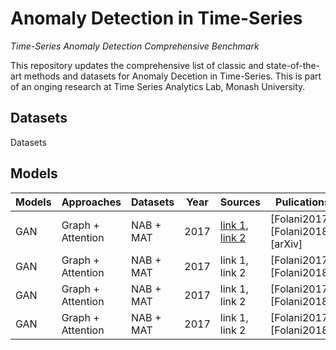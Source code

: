 # Anomaly Detection in Time-Series
*Time-Series Anomaly Detection Comprehensive Benchmark*

This repository updates the comprehensive list of classic and state-of-the-art methods and datasets for Anomaly Decetion in Time-Series. This is part of an onging research at Time Series Analytics Lab, Monash University.


## Datasets

Datasets

## Models
|Models|Approaches       |Datasets |Year|Sources       |Pulications               |
|------|-----------------|---------|----|--------------|--------------------------|
|GAN   |Graph + Attention|NAB + MAT|2017|[link 1](https://google.com), [link 2](https://www.google.com)|[Folani2017], [Folani2018], [arXiv]|
|GAN   |Graph + Attention|NAB + MAT|2017|link 1, link 2|[Folani2017], [Folani2018]|
|GAN   |Graph + Attention|NAB + MAT|2017|link 1, link 2|[Folani2017], [Folani2018]|
|GAN   |Graph + Attention|NAB + MAT|2017|link 1, link 2|[Folani2017], [Folani2018]|
